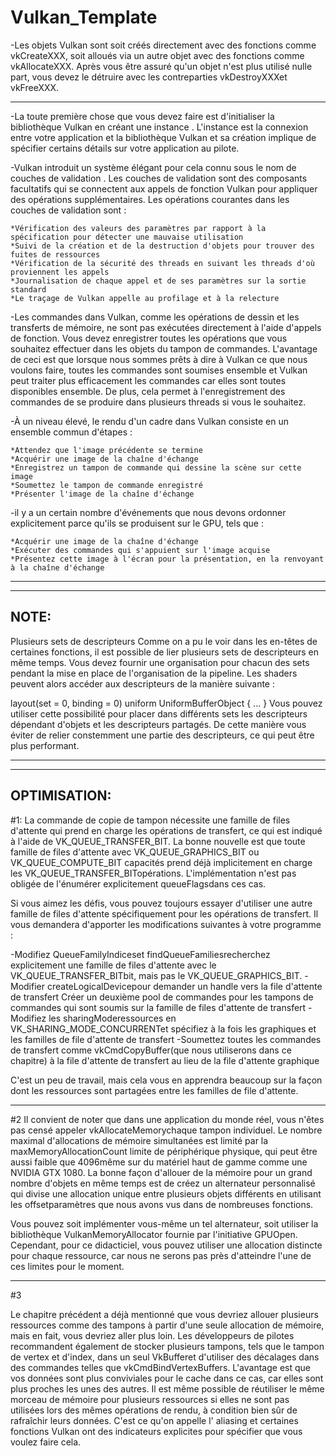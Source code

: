 # Vulkan_Template

-Les objets Vulkan sont soit créés directement avec des fonctions comme vkCreateXXX,
    soit alloués via un autre objet avec des fonctions comme vkAllocateXXX.
    Après vous être assuré qu'un objet n'est plus utilisé nulle part,
    vous devez le détruire avec les contreparties vkDestroyXXXet vkFreeXXX.

----------------------------------------------------------------------------------------

-La toute première chose que vous devez faire est d'initialiser la bibliothèque
    Vulkan en créant une instance . L'instance est la connexion entre votre application
    et la bibliothèque Vulkan et sa création implique de spécifier certains détails
    sur votre application au pilote.

-Vulkan introduit un système élégant pour cela connu sous le nom de couches de validation .
    Les couches de validation sont des composants facultatifs qui se connectent aux appels de
    fonction Vulkan pour appliquer des opérations supplémentaires. Les opérations courantes dans
    les couches de validation sont :

    *Vérification des valeurs des paramètres par rapport à la spécification pour détecter une mauvaise utilisation
    *Suivi de la création et de la destruction d'objets pour trouver des fuites de ressources
    *Vérification de la sécurité des threads en suivant les threads d'où proviennent les appels
    *Journalisation de chaque appel et de ses paramètres sur la sortie standard
    *Le traçage de Vulkan appelle au profilage et à la relecture

-Les commandes dans Vulkan, comme les opérations de dessin et les transferts de mémoire,
    ne sont pas exécutées directement à l'aide d'appels de fonction. Vous devez enregistrer
    toutes les opérations que vous souhaitez effectuer dans les objets du tampon de commandes.
    L'avantage de ceci est que lorsque nous sommes prêts à dire à Vulkan ce que nous voulons
    faire, toutes les commandes sont soumises ensemble et Vulkan peut traiter plus efficacement
    les commandes car elles sont toutes disponibles ensemble. De plus, cela permet à l'enregistrement
    des commandes de se produire dans plusieurs threads si vous le souhaitez.

-À un niveau élevé, le rendu d'un cadre dans Vulkan consiste en un ensemble commun d'étapes :

    *Attendez que l'image précédente se termine
    *Acquérir une image de la chaîne d'échange
    *Enregistrez un tampon de commande qui dessine la scène sur cette image
    *Soumettez le tampon de commande enregistré
    *Présenter l'image de la chaîne d'échange

-il y a un certain nombre d'événements que nous devons ordonner explicitement parce qu'ils
    se produisent sur le GPU, tels que :

    *Acquérir une image de la chaîne d'échange
    *Exécuter des commandes qui s'appuient sur l'image acquise
    *Présentez cette image à l'écran pour la présentation, en la renvoyant à la chaîne d'échange

----------------------------------------------------------------------------------------
----------------------------------------------------------------------------------------
NOTE:
------------------------------------------------------

Plusieurs sets de descripteurs
Comme on a pu le voir dans les en-têtes de certaines fonctions, il est possible de lier plusieurs sets de descripteurs en même temps. Vous devez fournir une organisation pour chacun des sets pendant la mise en place de l'organisation de la pipeline. Les shaders peuvent alors accéder aux descripteurs de la manière suivante :

layout(set = 0, binding = 0) uniform UniformBufferObject { ... }
Vous pouvez utiliser cette possibilité pour placer dans différents sets les descripteurs dépendant d'objets et les descripteurs partagés. De cette manière vous éviter de relier constemment une partie des descripteurs, ce qui peut être plus performant.

----------------------------------------------------------------------------------------
----------------------------------------------------------------------------------------
OPTIMISATION:
------------------------------------------------------

#1:
La commande de copie de tampon nécessite une famille de files d'attente qui prend en charge
les opérations de transfert, ce qui est indiqué à l'aide de VK_QUEUE_TRANSFER_BIT.
La bonne nouvelle est que toute famille de files d'attente avec VK_QUEUE_GRAPHICS_BIT ou
VK_QUEUE_COMPUTE_BIT capacités prend déjà implicitement en charge les VK_QUEUE_TRANSFER_BITopérations.
L'implémentation n'est pas obligée de l'énumérer explicitement queueFlagsdans ces cas.

Si vous aimez les défis, vous pouvez toujours essayer d'utiliser une autre famille de
files d'attente spécifiquement pour les opérations de transfert. Il vous demandera d'apporter
les modifications suivantes à votre programme :

-Modifiez QueueFamilyIndiceset findQueueFamiliesrecherchez explicitement une famille de
    files d'attente avec le VK_QUEUE_TRANSFER_BITbit, mais pas le VK_QUEUE_GRAPHICS_BIT.
-Modifier createLogicalDevicepour demander un handle vers la file d'attente de transfert
    Créer un deuxième pool de commandes pour les tampons de commandes qui sont soumis sur la
    famille de files d'attente de transfert
-Modifiez les sharingModeressources en VK_SHARING_MODE_CONCURRENTet spécifiez à la fois
    les graphiques et les familles de file d'attente de transfert
-Soumettez toutes les commandes de transfert comme vkCmdCopyBuffer(que nous utiliserons dans ce chapitre)
    à la file d'attente de transfert au lieu de la file d'attente graphique

C'est un peu de travail, mais cela vous en apprendra beaucoup sur la façon dont les ressources
    sont partagées entre les familles de file d'attente.

------------------------------------------------------

#2
Il convient de noter que dans une application du monde réel, vous n'êtes pas censé appeler
vkAllocateMemorychaque tampon individuel. Le nombre maximal d'allocations de mémoire simultanées
est limité par la maxMemoryAllocationCount limite de périphérique physique, qui peut être aussi
faible que 4096même sur du matériel haut de gamme comme une NVIDIA GTX 1080. La bonne façon d'allouer
de la mémoire pour un grand nombre d'objets en même temps est de créez un alternateur personnalisé
qui divise une allocation unique entre plusieurs objets différents en utilisant les offsetparamètres
que nous avons vus dans de nombreuses fonctions.

Vous pouvez soit implémenter vous-même un tel alternateur, soit utiliser la bibliothèque
VulkanMemoryAllocator fournie par l'initiative GPUOpen. Cependant, pour ce didacticiel, vous pouvez
utiliser une allocation distincte pour chaque ressource, car nous ne serons pas près d'atteindre
l'une de ces limites pour le moment.

------------------------------------------------------

#3

Le chapitre précédent a déjà mentionné que vous devriez allouer plusieurs ressources comme des tampons
à partir d'une seule allocation de mémoire, mais en fait, vous devriez aller plus loin. Les
développeurs de pilotes recommandent également de stocker plusieurs tampons, tels que le tampon de
vertex et d'index, dans un seul VkBufferet d'utiliser des décalages dans des commandes telles que
vkCmdBindVertexBuffers. L'avantage est que vos données sont plus conviviales pour le cache dans ce cas,
car elles sont plus proches les unes des autres. Il est même possible de réutiliser le même morceau de
mémoire pour plusieurs ressources si elles ne sont pas utilisées lors des mêmes opérations de rendu,
à condition bien sûr de rafraîchir leurs données. C'est ce qu'on appelle l' aliasing et certaines
fonctions Vulkan ont des indicateurs explicites pour spécifier que vous voulez faire cela.
